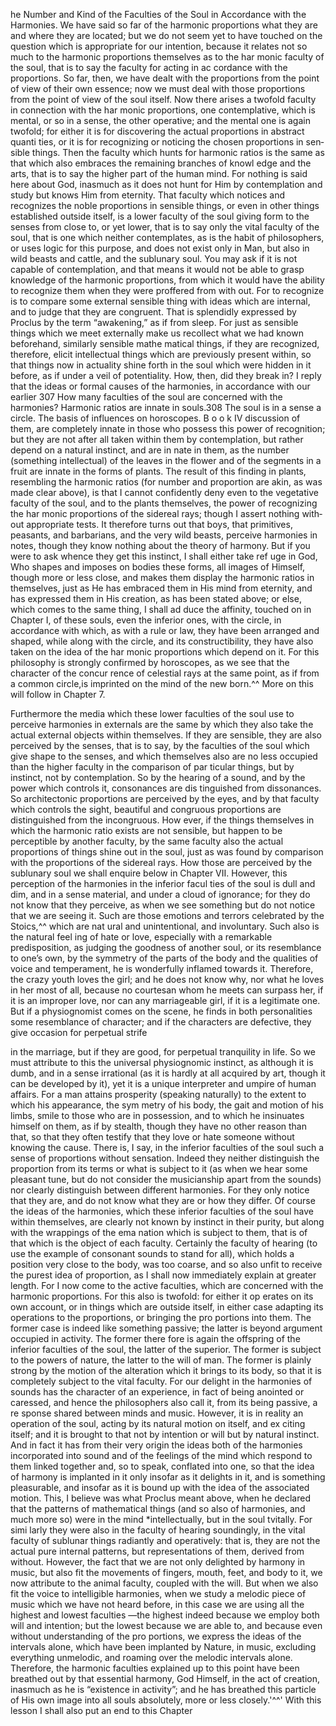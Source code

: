 he Number and Kind of the Faculties
of the Soul in Accordance with
the Harmonies.
We have said so far of the harmonic proportions what they are and
where they are located; but we do not seem yet to have touched on
the question which is appropriate for our intention, because it relates
not so much to the harmonic proportions themselves as to the har­
monic faculty of the soul, that is to say the faculty for acting in ac­
cordance with the proportions. So far, then, we have dealt with the
proportions from the point of view of their own essence; now we must
deal with those proportions from the point of view of the soul itself.
Now there arises a twofold faculty in connection with the har­
monic proportions, one contemplative, which is mental, or so in a
sense, the other operative; and the mental one is again twofold; for
either it is for discovering the actual proportions in abstract quanti­
ties, or it is for recognizing or noticing the chosen proportions in sen­
sible things. Then the faculty which hunts for harmonic ratios is the
same as that which also embraces the remaining branches of knowl­
edge and the arts, that is to say the higher part of the human mind.
For nothing is said here about God, inasmuch as it does not hunt for
Him by contemplation and study but knows Him from eternity.
That faculty which notices and recognizes the noble proportions
in sensible things, or even in other things established outside itself,
is a lower faculty of the soul giving form to the senses from close to,
or yet lower, that is to say only the vital faculty of the soul, that is
one which neither contemplates, as is the habit of philosophers, or
uses logic for this purpose, and does not exist only in Man, but also
in wild beasts and cattle, and the sublunary soul. You may ask if it
is not capable of contemplation, and that means it would not be able
to grasp knowledge of the harmonic proportions, from which it would
have the ability to recognize them when they were proffered from with­
out. For to recognize is to compare some external sensible thing with
ideas which are internal, and to judge that they are congruent. That
is splendidly expressed by Proclus by the term “awakening,” as if from
sleep. For just as sensible things which we meet externally make us
recollect what we had known beforehand, similarly sensible mathe­
matical things, if they are recognized, therefore, elicit intellectual things
which are previously present within, so that things now in actuality
shine forth in the soul which were hidden in it before, as if under
a veil of potentiality. How, then, did they break in? I reply that the
ideas or formal causes of the harmonies, in accordance with our earlier
307
How many
faculties of
the soul are
concerned with
the harmonies?
Harmonic ratios
are innate in
souls.308
The soul is in a
sense a circle.
The basis of
influences on
horoscopes.
B
o o k
IV
discussion of them, are completely innate in those who possess this
power of recognition; but they are not after all taken within them by
contemplation, but rather depend on a natural instinct, and are in­
nate in them, as the number (something intellectual) of the leaves in
the flower and of the segments in a fruit are innate in the forms of
plants. The result of this finding in plants, resembling the harmonic
ratios (for number and proportion are akin, as was made clear above),
is that I cannot confidently deny even to the vegetative faculty of the
soul, and to the plants themselves, the power of recognizing the har­
monic proportions of the sidereal rays; though I assert nothing with­
out appropriate tests. It therefore turns out that boys, that primitives,
peasants, and barbarians, and the very wild beasts, perceive harmonies
in notes, though they know nothing about the theory of harmony. But
if you were to ask whence they get this instinct, I shall either take ref­
uge in God, Who shapes and imposes on bodies these forms, all images
of Himself, though more or less close, and makes them display the
harmonic ratios in themselves, just as He has embraced them in His
mind from eternity, and has expressed them in His creation, as has
been stated above; or else, which comes to the same thing, I shall ad­
duce the affinity, touched on in Chapter I, of these souls, even the
inferior ones, with the circle, in accordance with which, as with a rule
or law, they have been arranged and shaped, while along with the circle,
and its constructibility, they have also taken on the idea of the har­
monic proportions which depend on it. For this philosophy is strongly
confirmed by horoscopes, as we see that the character of the concur­
rence of celestial rays at the same point, as if from a common circle,is
imprinted on the mind of the new born.^^ More on this will follow
in Chapter 7.

Furthermore the media which these lower faculties of the soul use
to perceive harmonies in externals are the same by which they also
take the actual external objects within themselves. If they are sensible,
they are also perceived by the senses, that is to say, by the faculties
of the soul which give shape to the senses, and which themselves also
are no less occupied than the higher faculty in the comparison of par­
ticular things, but by instinct, not by contemplation. So by the hearing
of a sound, and by the power which controls it, consonances are dis­
tinguished from dissonances. So architectonic proportions are perceived
by the eyes, and by that faculty which controls the sight, beautiful and
congruous proportions are distinguished from the incongruous. How­
ever, if the things themselves in which the harmonic ratio exists are
not sensible, but happen to be perceptible by another faculty, by the
same faculty also the actual proportions of things shine out in the
soul, just as was found by comparison with the proportions of the
sidereal rays. How those are perceived by the sublunary soul we shall
enquire below in Chapter VII.
However, this perception of the harmonies in the inferior facul­
ties of the soul is dull and dim, and in a sense material, and under
a cloud of ignorance; for they do not know that they perceive, as when
we see something but do not notice that we are seeing it. Such are
those emotions and terrors celebrated by the Stoics,^^ which are nat­
ural and unintentional, and involuntary. Such also is the natural feel­
ing of hate or love, especially with a remarkable predisposition, as
judging the goodness of another soul, or its resemblance to one’s own,
by the symmetry of the parts of the body and the qualities of voice
and temperament, he is wonderfully inflamed towards it. Therefore,
the crazy youth loves the girl; and he does not know why, nor what
he loves in her most of all, because no courtesan whom he meets can
surpass her, if it is an improper love, nor can any marriageable girl,
if it is a legitimate one. But if a physiognomist comes on the scene,
he finds in both personalities some resemblance of character; and if
the characters are defective, they give occasion for perpetual strife

in the marriage, but if they are good, for perpetual tranquility in life.
So we must attribute to this the universal physiognomic instinct, as
although it is dumb, and in a sense irrational (as it is hardly at all
acquired by art, though it can be developed by it), yet it is a unique
interpreter and umpire of human affairs. For a man attains prosperity
(speaking naturally) to the extent to which his appearance, the sym­
metry of his body, the gait and motion of his limbs, smile to those
who are in possession, and to which he insinuates himself on them,
as if by stealth, though they have no other reason than that, so that
they often testify that they love or hate someone without knowing the
cause. There is, I say, in the inferior faculties of the soul such a sense
of proportions without sensation. Indeed they neither distinguish the
proportion from its terms or what is subject to it (as when we hear
some pleasant tune, but do not consider the musicianship apart from
the sounds) nor clearly distinguish between different harmonies. For
they only notice that they are, and do not know what they are or how
they differ. Of course the ideas of the harmonies, which these inferior
faculties of the soul have within themselves, are clearly not known
by instinct in their purity, but along with the wrappings of the ema­
nation which is subject to them, that is of that which is the object of
each faculty. Certainly the faculty of hearing (to use the example of
consonant sounds to stand for all), which holds a position very close
to the body, was too coarse, and so also unfit to receive the purest
idea of proportion, as I shall now immediately explain at greater length.
For I now come to the active faculties, which are concerned with
the harmonic proportions. For this also is twofold: for either it op­
erates on its own account, or in things which are outside itself, in either
case adapting its operations to the proportions, or bringing the pro­
portions into them. The former case is indeed like something passive;
the latter is beyond argument occupied in activity. The former there­
fore is again the offspring of the inferior faculties of the soul, the latter
of the superior. The former is subject to the powers of nature, the
latter to the will of man. The former is plainly strong by the motion
of the alteration which it brings to its body, so that it is completely
subject to the vital faculty. For our delight in the harmonies of sounds
has the character of an experience, in fact of being anointed or caressed,
and hence the philosophers also call it, from its being passive, a re­
sponse shared between minds and music. However, it is in reality an
operation of the soul, acting by its natural motion on itself, and ex­
citing itself; and it is brought to that not by intention or will but by
natural instinct. And in fact it has from their very origin the ideas
both of the harmonies incorporated into sound and of the feelings
of the mind which respond to them linked together and, so to speak,
conflated into one, so that the idea of harmony is implanted in it only
insofar as it delights in it, and is something pleasurable, and insofar
as it is bound up with the idea of the associated motion. This, I believe
was what Proclus meant above, when he declared that the patterns of mathematical things (and so also of harmonies, and much more
so) were in the mind *intellectually, but in the soul tvitally. For simi­
larly they were also in the faculty of hearing soundingly, in the vital
faculty of sublunar things radiantly and operatively: that is, they are
not the actual pure internal patterns, but representations of them,
derived from without.
However, the fact that we are not only delighted by harmony in
music, but also fit the movements of fingers, mouth, feet, and body
to it, we now attribute to the animal faculty, coupled with the will.
But when we also fit the voice to intelligible harmonies, when we study
a melodic piece of music which we have not heard before, in this case
we are using all the highest and lowest faculties —the highest indeed
because we employ both will and intention; but the lowest because
we are able to, and because even without understanding of the pro­
portions, we express the ideas of the intervals alone, which have been
implanted by Nature, in music, excluding everything unmelodic, and
roaming over the melodic intervals alone.
Therefore, the harmonic faculties explained up to this point have
been breathed out by that essential harmony, God Himself, in the act
of creation, inasmuch as he is “existence in activity”; and he has breathed
this particle of His own image into all souls absolutely, more or less
closely.'^^' With this lesson I shall also put an end to this Chapter 

